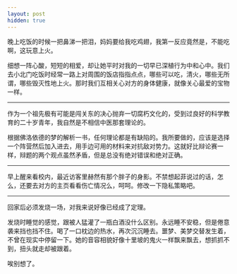 ```yaml
---
layout: post
hidden: true
---
```

晚上吃饭的时候一把鼻涕一把泪，妈妈要给我吃鸡翅，我第一反应竟然是，不能吃啊，这玩意上火。
  
细想一阵心酸，短短的相爱，却让她平时对我的一切早已深植行为中和心中。我们去小北门吃饭时经常一路上对周围的饭店指指点点，哪些可以吃，清火，哪些无所谓，哪些毁灭性地上火。那时我们互相关心对方的身体健康，就像关心最爱的宝物一样。

* * *

作为一个祖先极有可能是闯关东的决心抛弃一切腐朽文化的，受到过良好的科学教育的二十岁青年，我自然是不相信中医那套理论的。
  
根据佛洛依德的梦的解析一书，任何理论都是有缺陷的。我所要做的，应该是选择一个阵营然后加入进去，用手边可用的材料来对抗敌对势力。这就好比辩论赛一样，辩题的两个观点虽然矛盾，但是总没有绝对错误和绝对正确。

* * *

早上醒来看校内，最近访客里赫然有那个胖子的身影。不禁想起菲说过的话，怎么，还要去对方的主页看看伤亡情况么，呵呵。修改一下隐私策略吧。

* * *

回家后必须发烧一场，对我来说好像已经成了定理。
  
发烧时睡觉的感觉，跟被人猛灌了一瓶白酒没什么区别。永远睡不安稳，但是倦意袭来挡也挡不住。喝了一口枕边的热水，再次沉沉睡去。噩梦、美梦交替发生着，不曾在现实中停留一下。她的音容相貌好像十里坡的鬼火一样飘来飘去，想抓抓不到，扭头就走却被跟着。
  
唉别想了。
